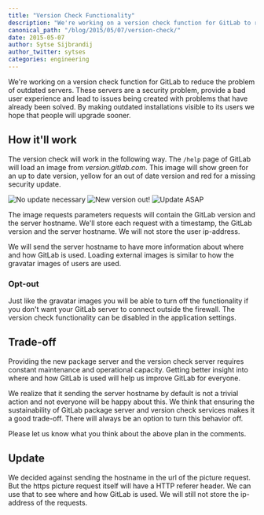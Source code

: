 ```yaml
---
title: "Version Check Functionality"
description: "We're working on a version check function for GitLab to reduce the problem of outdated servers which can be a security problem and provide a bad user experience"
canonical_path: "/blog/2015/05/07/version-check/"
date: 2015-05-07
author: Sytse Sijbrandij
author_twitter: sytses
categories: engineering
---
```


We're working on a version check function for GitLab to reduce the problem of outdated servers.
These servers are a security problem, provide a bad user experience and
lead to issues being created with problems that have already been solved.
By making outdated installations visible to its users we hope that people will upgrade sooner.

<!--more-->

## How it'll work

The version check will work in the following way. The `/help` page of GitLab will
load an image from _version.gitlab.com_. This image will show green for an
up to date version, yellow for an out of date version and red for a missing security update.

![No update necessary](/images/version_check/green.png)
![New version out!](/images/version_check/orange.png)
![Update ASAP](/images/version_check/red.png)

The image requests parameters requests will contain the GitLab version and the server hostname.
We'll store each request with a timestamp, the GitLab version and the server hostname.
We will not store the user ip-address.

We will send the server hostname to have more information about where and how GitLab is used.
Loading external images is similar to how the gravatar images of users are used.

### Opt-out

Just like the gravatar images you will be able to turn off the functionality
if you don't want your GitLab server to connect outside the firewall.
The version check functionality can be disabled in the application settings.

## Trade-off

Providing the new package server and the version check server requires
constant maintenance and operational capacity.
Getting better insight into where and how GitLab is used
will help us improve GitLab for everyone.

We realize that it sending the server
hostname by default is not a trivial action and not everyone will be happy about this.
We think that ensuring the sustainability of GitLab package server and
version check services makes it a good trade-off.
There will always be an option to turn this behavior off.

Please let us know what you think about the above plan in the comments.

## Update

We decided against sending the hostname in the url of the picture request.
But the https picture request itself will have a HTTP referer header.
We can use that to see where and how GitLab is used.
We will still not store the ip-address of the requests.